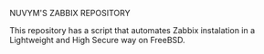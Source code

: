 NUVYM'S ZABBIX REPOSITORY

This repository has a script that automates Zabbix instalation in a Lightweight and High Secure way on FreeBSD.
